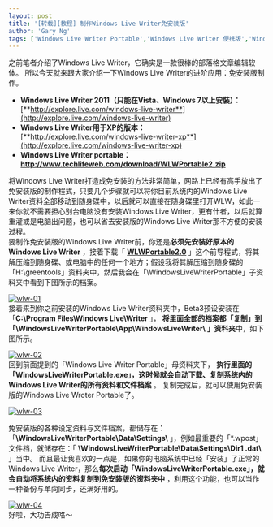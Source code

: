```yaml
---
layout: post
title: '[转载][教程] 制作Windows Live Writer免安装版'
author: 'Gary Ng'
tags: ['Windows Live Writer Portable','Windows Live Writer 便携版','Windows Live Writer免安装版','教程','转载']
---
```


之前笔者介绍了Windows Live
Writer，它确实是一款很棒的部落格文章编辑软体。
所以今天就来跟大家介绍一下Windows Live Writer的进阶应用：免安装版制作。  

-   **Windows Live Writer 2011（只能在Vista、Windows
    7以上安裝）：**[**http://explore.live.com/windows-live-writer**](http://explore.live.com/windows-live-writer)
-   **Windows Live
    Writer用于XP的版本：**[**http://explore.live.com/windows-live-writer-xp**](http://explore.live.com/windows-live-writer-xp)
-   **Windows Live Writer
    portable：<http://www.techlifeweb.com/download/WLWPortable2.zip>**

<!-- More -->

将Windows Live
Writer打造成免安装的方法非常简单，网路上已经有高手放出了免安装版的制作程式，只要几个步骤就可以将你目前系统内的Windows
Live
Writer资料全部移动到随身碟中，以后就可以直接在随身碟里打开WLW，如此一来你就不需要担心别台电脑没有安装Windows
Live
Writer，更有什者，以后就算重灌或是电脑出问题，也可以省去安装版的Windows
Live Writer那不方便的安装过程。  
 要制作免安装版的Windows Live
Writer前，你还是**必须先安装好原本的Windows Live Writer** ，接着下载「
[**WLWPortable2.0**](http://www.techlifeweb.com/download/WLWPortable2.zip)
」这个前导程式，将其解压缩到随身碟、或电脑中的任何一个地方；假设我将其解压缩到随身碟的「H:\\greentools」资料夹中，然后我会在「\\WindowsLiveWriterPortable」子资料夹中看到下图所示的档案。  

[![wlw-01](http://lh4.google.com/esorhjy/RvHJTESqd3I/AAAAAAAABSU/Wyk6X6amT0c/wlw-01_thumb%5B1%5D.png)](http://lh6.google.com/esorhjy/RvHJSkSqd2I/AAAAAAAABSM/zcEJL4qdNuI/wlw-01%5B3%5D.png)  
 接着来到你之前安装的Windows Live
Writer资料夹中，Beta3预设安装在「**C:\\Program Files\\Windows
Live\\Writer** 」，
**将里面全部的档案都「复制」到「\\WindowsLiveWriterPortable\\App\\WindowsLiveWriter\\
」资料夹**中，如下图所示。  

[![wlw-02](http://lh5.google.com/esorhjy/RvHJUUSqd5I/AAAAAAAABSk/Qyl-JW2ohDo/wlw-02_thumb%5B2%5D.png)](http://lh3.google.com/esorhjy/RvHJT0Sqd4I/AAAAAAAABSc/WsSCEeUFJ5U/wlw-02%5B4%5D.png)  
 回到前面提到的「Windows Live Writer Portable」母资料夹下，
**执行里面的「WindowsLiveWriterPortable.exe」，**这时候就**会自动下载、复制系统内的Windows
Live Writer的所有资料和文件档案** 。
复制完成后，就可以使用免安装版的Windows Live Wroter Portable了。  

[![wlw-03](http://lh6.google.com/esorhjy/RvHJVkSqd7I/AAAAAAAABS0/sMv5th3NIo4/wlw-03_thumb%5B2%5D.png)](http://lh4.google.com/esorhjy/RvHJVESqd6I/AAAAAAAABSs/gaxJtP4JPqU/wlw-03%5B4%5D.png)  

免安装版的各种设定资料与文件档案，都储存在：「**\\WindowsLiveWriterPortable\\Data\\Settings\\**
」，例如最重要的「\*.wpost」文件档，就储存在：「
**\\WindowsLiveWriterPortable\\Data\\Settings\\Dir1 .dat\\** 」当中。
而且最让我喜欢的一点是，如果你的电脑系统中已经「安装」了正常的Windows
Live
Writer，那么**每次启动「WindowsLiveWriterPortable.exe」，就会自动将系统内的资料复制到免安装版的资料夹中**
，利用这个功能，也可以当作一种备份与单向同步，还满好用的。  

[![wlw-04](http://lh3.google.com/esorhjy/RvHJW0Sqd9I/AAAAAAAABTE/EKwbCWP58Fg/wlw-04_thumb%5B3%5D.png)](http://lh5.google.com/esorhjy/RvHJWUSqd8I/AAAAAAAABS8/OilCo4ZKrZs/wlw-04%5B5%5D.png)  
 好啦，大功告成咯～

